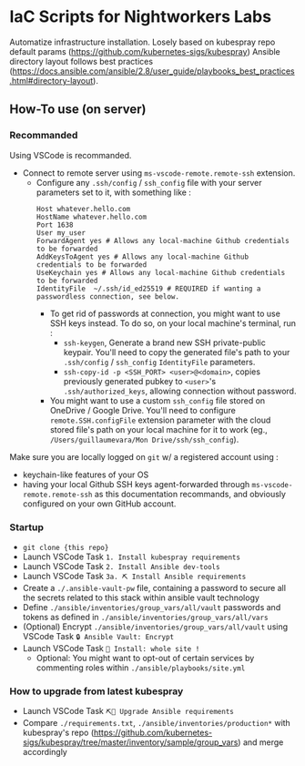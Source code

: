 # IaC Scripts for Nightworkers Labs
Automatize infrastructure installation.
Losely based on kubespray repo default params (https://github.com/kubernetes-sigs/kubespray)
Ansible directory layout follows best practices (https://docs.ansible.com/ansible/2.8/user_guide/playbooks_best_practices.html#directory-layout).

## How-To use (on server)
### Recommanded
Using VSCode is recommanded.
- Connect to remote server using `ms-vscode-remote.remote-ssh` extension. 
  - Configure any `.ssh/config` / `ssh_config` file with your server parameters set to it, with something like :
    ```
    Host whatever.hello.com
    HostName whatever.hello.com
    Port 1638
    User my_user
    ForwardAgent yes # Allows any local-machine Github credentials to be forwarded
    AddKeysToAgent yes # Allows any local-machine Github credentials to be forwarded
    UseKeychain yes # Allows any local-machine Github credentials to be forwarded
    IdentityFile  ~/.ssh/id_ed25519 # REQUIRED if wanting a passwordless connection, see below.
    ```
    - To get rid of passwords at connection, you might want to use SSH keys instead. To do so, on your local machine's terminal, run : 
        - `ssh-keygen`, Generate a brand new SSH private-public keypair. You'll need to copy the generated file's path to your `.ssh/config` / `ssh_config` `IdentityFile` parameters.
        - `ssh-copy-id -p <SSH_PORT> <user>@<domain>`, copies previously generated pubkey to `<user>`'s `.ssh/authorized_keys`, allowing connection without password.
    - You might want to use a custom `ssh_config` file stored on OneDrive / Google Drive. You'll need to configure `remote.SSH.configFile` extension parameter with the cloud stored file's path on your local machine for it to work (eg., `/Users/guillaumevara/Mon Drive/ssh/ssh_config`).

Make sure you are locally logged on `git` w/ a registered account using :
  - keychain-like features of your OS
  - having your local Github SSH keys agent-forwarded through `ms-vscode-remote.remote-ssh` as this documentation recommands, and obviously configured on your own GitHub account.

### Startup
- `git clone {this repo}`
- Launch VSCode Task `1. Install kubespray requirements`
- Launch VSCode Task `2. Install Ansible dev-tools`
- Launch VSCode Task `3a. ⛏ Install Ansible requirements`
- Create a `./.ansible-vault-pw` file, containing a password to secure all the secrets related to this stack within ansible vault technology
- Define `./ansible/inventories/group_vars/all/vault` passwords and tokens as defined in `./ansible/inventories/group_vars/all/vars`
- (Optional) Encrypt `./ansible/inventories/group_vars/all/vault` using VSCode Task `🔒 Ansible Vault: Encrypt`
- Launch VSCode Task `🚀 Install: whole site !`
  - Optional: You might want to opt-out of certain services by commenting roles within `./ansible/playbooks/site.yml`

### How to upgrade from latest kubespray
- Launch VSCode Task `⛏🔄 Upgrade Ansible requirements`
- Compare `./requirements.txt`, `./ansible/inventories/production*` with kubespray's repo (https://github.com/kubernetes-sigs/kubespray/tree/master/inventory/sample/group_vars) and merge accordingly

